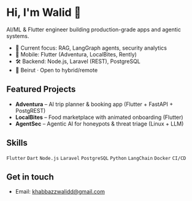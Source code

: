 # Hi, I'm Walid 👋

AI/ML & Flutter engineer building production-grade apps and agentic systems.

- 🧠 Current focus: RAG, LangGraph agents, security analytics
- 📱 Mobile: Flutter (Adventura, LocalBites, Rently)
- 🛠️ Backend: Node.js, Laravel (REST), PostgreSQL
- 📍 Beirut · Open to hybrid/remote

## Featured Projects
- **Adventura** – AI trip planner & booking app (Flutter + FastAPI + PostgREST)
- **LocalBites** – Food marketplace with animated onboarding (Flutter)
- **AgentSec** – Agentic AI for honeypots & threat triage (Linux + LLM)

## Skills
`Flutter` `Dart` `Node.js` `Laravel` `PostgreSQL` `Python` `LangChain` `Docker` `CI/CD`

## Get in touch
- Email: khabbazzwalidd@gmail.com

